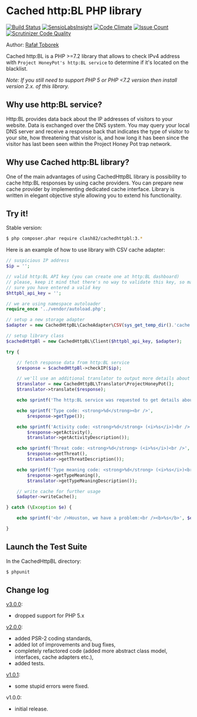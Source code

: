 Cached http:BL PHP library
==========================

[![Build Status](https://travis-ci.org/clash82/CachedHttpBl.svg?branch=master)](https://travis-ci.org/clash82/CachedHttpBl)
[![SensioLabsInsight](https://insight.sensiolabs.com/projects/72582f01-525e-48cb-8f87-10b45b903d9c/mini.png)](https://insight.sensiolabs.com/projects/72582f01-525e-48cb-8f87-10b45b903d9c)
[![Code Climate](https://codeclimate.com/github/clash82/CachedHttpBl/badges/gpa.svg)](https://codeclimate.com/github/clash82/CachedHttpBl)
[![Issue Count](https://codeclimate.com/github/clash82/CachedHttpBl/badges/issue_count.svg)](https://codeclimate.com/github/clash82/CachedHttpBl)
[![Scrutinizer Code Quality](https://scrutinizer-ci.com/g/clash82/CachedHttpBl/badges/quality-score.png?b=master)](https://scrutinizer-ci.com/g/clash82/CachedHttpBl/?branch=master)

Author: [Rafał Toborek](https://toborek.info)

Cached http:BL is a PHP >=7.2 library that allows to check IPv4 address with `Project HoneyPot's http:BL service` to determine if it's located on the blacklist.

_Note: If you still need to support PHP 5 or PHP <7.2 version then install version 2.x. of this library._

Why use http:BL service?
------------------------

Http:BL provides data back about the IP addresses of visitors to your website. Data is exchanged over the DNS system. You may query your local DNS server and receive a response back that indicates the type of visitor to your site, how threatening that visitor is, and how long it has been since the visitor has last been seen within the Project Honey Pot trap network.

Why use Cached http:BL library?
-------------------------------

One of the main advantages of using CachedHttpBL library is possibility to cache http:BL responses by using cache providers. You can prepare new cache provider by implementing dedicated cache interface. Library is written in elegant objective style allowing you to extend his functionality.

Try it!
-------

Stable version:

```bash
$ php composer.phar require clash82/cachedhttpbl:3.*
```

Here is an example of how to use library with CSV cache adapter:

```php
// suspicious IP address
$ip = '';

// valid http:BL API key (you can create one at http:BL dashboard)
// please, keep it mind that there's no way to validate this key, so make
// sure you have entered a valid key
$httpbl_api_key = '';

// we are using namespace autoloader
require_once '../vendor/autoload.php';

// setup a new storage adapter
$adapter = new CachedHttpBL\CacheAdapter\CSV(sys_get_temp_dir().'cache.tmp');

// setup library class
$cachedHttpBl = new CachedHttpBL\Client($httpbl_api_key, $adapter);

try {

    // fetch response data from http:BL service
    $response = $cachedHttpBl->checkIP($ip);

    // we'll use an additional translator to output more details about response (useful, but not required)
    $translator = new CachedHttpBL\Translator\ProjectHoneyPot();
    $translator->translate($response);

    echo sprintf('The http:BL service was requested to get details about <b>%s</b> IP address:<br /><br />', $ip);

    echo sprintf('Type code: <strong>%d</strong><br />',
        $response->getType());

    echo sprintf('Activity code: <strong>%d</strong> (<i>%s</i>)<br />',
        $response->getActivity(),
        $translator->getActivityDescription());

    echo sprintf('Threat code: <strong>%d</strong> (<i>%s</i>)<br />',
        $response->getThreat(),
        $translator->getThreatDescription());

    echo sprintf('Type meaning code: <strong>%d</strong> (<i>%s</i>)<br />',
        $response->getTypeMeaning(),
        $translator->getTypeMeaningDescription());

    // write cache for further usage
    $adapter->writeCache();

} catch (\Exception $e) {

    echo sprintf('<br />Houston, we have a problem:<br /><b>%s</b>', $e->getMessage());

}
```

Launch the Test Suite
---------------------

In the CachedHttpBL directory:

```bash
$ phpunit
```

Change log
----------

[v3.0.0](https://github.com/clash82/CachedHttpBl/releases/tag/v3.0.0):
- dropped support for PHP 5.x

[v2.0.0](https://github.com/clash82/CachedHttpBl/releases/tag/v2.0.0):
- added PSR-2 coding standards,
- added lot of improvements and bug fixes,
- completely refactored code (added more abstract class model, interfaces, cache adapters etc.),
- added tests.

[v1.0.1](https://github.com/clash82/CachedHttpBl/releases/tag/v1.0.1.0):
- some stupid errors were fixed.

v1.0.0:
- initial release.
